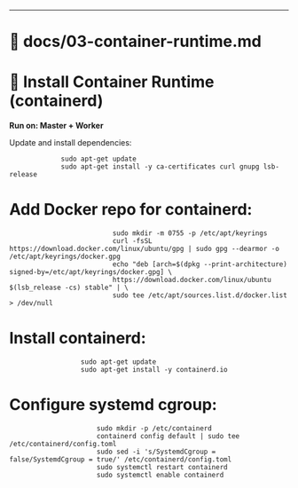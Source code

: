 
---

# 📄 docs/03-container-runtime.md


# 🐳 Install Container Runtime (containerd)

**Run on: Master + Worker**

Update and install dependencies:

                 sudo apt-get update
                 sudo apt-get install -y ca-certificates curl gnupg lsb-release

# Add Docker repo for containerd:

                              sudo mkdir -m 0755 -p /etc/apt/keyrings
				           	  curl -fsSL https://download.docker.com/linux/ubuntu/gpg | sudo gpg --dearmor -o /etc/apt/keyrings/docker.gpg                      
                              echo "deb [arch=$(dpkg --print-architecture) signed-by=/etc/apt/keyrings/docker.gpg] \
                              https://download.docker.com/linux/ubuntu $(lsb_release -cs) stable" | \
                              sudo tee /etc/apt/sources.list.d/docker.list > /dev/null
# Install containerd:
                      sudo apt-get update
                      sudo apt-get install -y containerd.io

# Configure systemd cgroup:

                          sudo mkdir -p /etc/containerd
                          containerd config default | sudo tee /etc/containerd/config.toml
                          sudo sed -i 's/SystemdCgroup = false/SystemdCgroup = true/' /etc/containerd/config.toml
                          sudo systemctl restart containerd
                          sudo systemctl enable containerd

